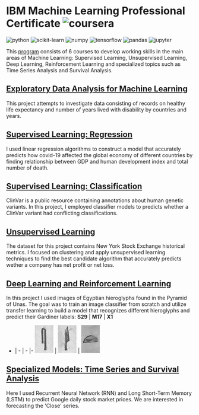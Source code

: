 # IBM Machine Learning Professional Certificate ![coursera](https://img.shields.io/badge/-Coursera-0056D2?style=flat-square&logo=Coursera&logoColor=white)

![python](https://img.shields.io/badge/-Python-3776AB?style=flat-square&logo=python&logoColor=white)
![scikit-learn](https://img.shields.io/badge/-scikit%20learn-F7931E?style=flat-square&logo=scikit-learn&logoColor=white)
![numpy](https://img.shields.io/badge/-NumPy-013243?style=flat-square&logo=NumPy&logoColor=white)
![tensorflow](https://img.shields.io/badge/-Tensorflow-FF6F00?style=flat-square&logo=Tensorflow&logoColor=white)
![pandas](https://img.shields.io/badge/-Pandas-150458?style=flat-square&logo=Pandas&logoColor=white)
![jupyter](https://img.shields.io/badge/-Jupyter-F37626?style=flat-square&logo=Jupyter&logoColor=white)

This [program](https://www.coursera.org/professional-certificates/ibm-machine-learning) consists of 6 courses to develop working skills in the main areas of Machine Learning: Supervised Learning, Unsupervised Learning, Deep Learning, Reinforcement Learning and specialized topics such as Time Series Analysis and Survival Analysis.


## [Exploratory Data Analysis for Machine Learning](https://github.com/XandraV/ibm-machine-learning-certificate-projects/tree/master/exploratory-data-analysis)

This project attempts to investigate data consisting of records on healthy life expectancy and number of years lived with disability by countries and years.

## [Supervised Learning: Regression](https://github.com/XandraV/ibm-machine-learning-certificate-projects/tree/master/supervised-learning-regression)

I used linear regression algorithms to construct a model that accurately predicts how covid-19 affected the global economy of different countries by finding relationship between GDP and human development index and total number of death.


## [Supervised Learning: Classification](https://github.com/XandraV/ibm-machine-learning-certificate-projects/tree/master/supervised-learning-classification)

ClinVar is a public resource containing annotations about human genetic variants. In this project, I employed classifier models to predicts whether a ClinVar variant had conflicting classifications.

## [Unsupervised Learning](https://github.com/XandraV/ibm-machine-learning-certificate-projects/tree/master/unsupervised-learning-clustering)

The dataset for this project contains New York Stock Exchange historical metrics. I focused on clustering and apply unsupervised learning techniques to find the best candidate algorithm that accurately predicts wether a company has net profit or net loss.

## [Deep Learning and Reinforcement Learning](https://github.com/XandraV/ibm-machine-learning-certificate-projects/tree/master/deep-learning-image-recognition)

In this project I used images of Egyptian hieroglyphs found in the Pyramid of Unas. The goal was to train an image classifier from scratch and utilize transfer learning to build a model that recognizes different hieroglyphs and predict their Gardiner labels:
**S29** | **M17** | **X1** 
- | - | - |-
![s29](./deep-learning-image-recognition/data/test/S29/200086_S29.png) | ![m17](./deep-learning-image-recognition/data/test/M17/390082_M17.png) | ![x1](./deep-learning-image-recognition/data/test/X1/070100_X1.png) 

## [Specialized Models: Time Series and Survival Analysis](https://github.com/XandraV/ibm-machine-learning-certificate-projects/tree/master/time-series-and-survival-analysis)


Here I used Recurrent Neural Network (RNN) and Long Short-Term Memory (LSTM) to predict Google daily stock market prices. We are interested in forecasting the 'Close' series.
